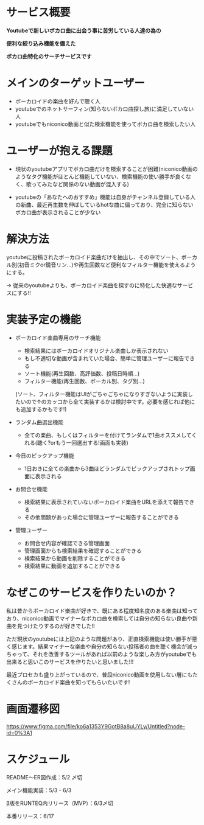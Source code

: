 # サービス概要
**Youtubeで新しいボカロ曲に出会う事に苦労している人達の為の**

**便利な絞り込み機能を備えた** 

**ボカロ曲特化のサーチサービスです** 

# メインのターゲットユーザー
- ボーカロイドの楽曲を好んで聴く人
- youtubeでのネットサーフィン(知らないボカロ曲探し旅)に満足していない人
- youtubeでもniconico動画と似た検索機能を使ってボカロ曲を検索したい人
# ユーザーが抱える課題
- 現状のyoutubeアプリでボカロ曲だけを検索することが困難(niconico動画のようなタグ機能がほとんど機能していない、検索機能の使い勝手が良くなく、歌ってみたなど関係のない動画が混入する)

- youtubeの「あなたへのおすすめ」機能は自身がチャンネル登録している人の新曲、最近再生数を伸ばしているhotな曲に偏っており、完全に知らないボカロ曲が表示されることが少ない
# 解決方法

youtubeに投稿されたボーカロイド楽曲だけを抽出し、その中でソート、ボーカル別(初音ミクor鏡音リン…)や再生回数など便利なフィルター機能を使えるようにする。

→ 従来のyoutubeよりも、ボーカロイド楽曲を探すのに特化した快適なサービスにする!!

# 実装予定の機能

- ボーカロイド楽曲専用のサーチ機能
  - 検索結果にはボーカロイドオリジナル楽曲しか表示されない
  - もし不適切な動画が含まれていた場合、簡単に管理ユーザーに報告できる
  - ソート機能(再生回数、高評価数、投稿日時順…)
  - フィルター機能(再生回数、ボーカル別、タグ別…)

  (ソート、フィルター機能はUIがごちゃごちゃになりすぎないように実装したいので↑のカッコから全て実装するかは検討中です。必要を感じれば他にも追加するかもです!)
- ランダム曲選出機能
  - 全ての楽曲、もしくはフィルターを付けてランダムで1曲オススメしてくれる(聴く?orもう一回選出する!画面も実装)
- 今日のピックアップ機能
  - 1日おきに全ての楽曲から3曲ほどランダムでピックアップされトップ画面に表示される
- お問合せ機能
  - 検索結果に表示されていないボーカロイド楽曲をURLを添えて報告できる
  - その他問題があった場合に管理ユーザーに報告することができる
- 管理ユーザー
  - お問合せ内容が確認できる管理画面
  - 管理画面からも検索結果を確認することができる
  - 検索結果から動画を削除することができる
  - 検索結果に動画を追加することができる
# なぜこのサービスを作りたいのか？

私は昔からボーカロイド楽曲が好きで、既にある程度知名度のある楽曲は知っており、niconico動画でマイナーなボカロ曲を検索しては自分の知らない良曲や新曲を見つけたりするのが好きでした!!

ただ現状のyoutubeには上記のような問題があり、正直検索機能は使い勝手が悪く感じます。結果マイナーな楽曲や自分の知らない投稿者の曲を聴く機会が減っちゃって、それを改善するツールがあれば以前のような楽しみ方がyoutubeでも出来ると思いこのサービスを作りたいと思いました!!!

最近プロセカも盛り上がっているので、普段niconico動画を使用しない層にもたくさんのボーカロイド楽曲を知ってもらいたいです!

# 画面遷移図
https://www.figma.com/file/ko6a1353Y9GotB8a8uUYLy/Untitled?node-id=0%3A1

# スケジュール

README〜ER図作成：5/2 〆切

メイン機能実装：5/3 - 6/3

β版をRUNTEQ内リリース（MVP）：6/3〆切

本番リリース：6/17

